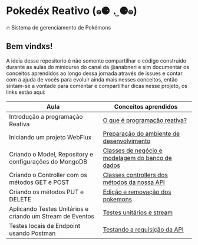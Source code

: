# Pokedéx Reativo (๑⚈ ․̫ ⚈๑)
🔥 Sistema de gerenciamento de Pokémons

## Bem vindxs!
A ideia desse repositorio é não somente compartilhar o código construido durante as aulas do minicurso do canal da @anabneri e sim documentar os conceitos aprendidos ao longo dessa jornada através de issues e contar com a ajuda de vocês para evoluir ainda mais nesses conceitos, então sintam-se a vontade para comentar e compartilhar dicas nesse projeto, os links estão aqui:

Aula   | Conceitos aprendidos
--------- | ------
Introdução a programação Reativa| [O que é programação reativa?](https://github.com/leticiacamposs2/pokedex-reativo/issues/1)
Iniciando um projeto WebFlux | [Preparação do ambiente de desenvolvimento](https://github.com/leticiacamposs2/pokedex-reativo/issues/2)
Criando o Model, Repository e configurações do MongoDB | [Classes de negócio e modelagem do banco de dados](https://github.com/leticiacamposs2/pokedex-reativo/issues/3)
Criando o Controller com os métodos GET e POST | [Classes controllers dos métodos da nossa API](https://github.com/leticiacamposs2/pokedex-reativo/issues/4)
Criando os métodos PUT e DELETE | [Edição e removação dos pokemons](https://github.com/leticiacamposs2/pokedex-reativo/issues/5)
Aplicando Testes Unitários e criando um Stream de Eventos | [Testes unitários e stream](https://github.com/leticiacamposs2/pokedex-reativo/issues/6)
Testes locais de Endpoint usando Postman | [Testando a requisição da API](https://github.com/leticiacamposs2/pokedex-reativo/issues/7)

